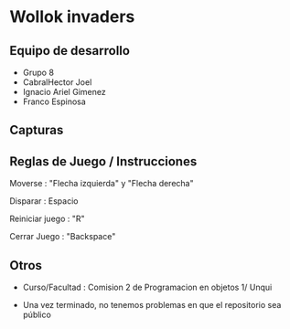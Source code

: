 # Wollok invaders

## Equipo de desarrollo

- Grupo 8
- CabralHector Joel 
- Ignacio Ariel Gimenez
- Franco Espinosa

## Capturas



## Reglas de Juego / Instrucciones

Moverse : "Flecha izquierda" y "Flecha derecha"

Disparar : Espacio

Reiniciar juego : "R"

Cerrar Juego : "Backspace"

## Otros

- Curso/Facultad : Comision 2 de Programacion en objetos 1/ Unqui

- Una vez terminado, no tenemos problemas en que el repositorio sea público
